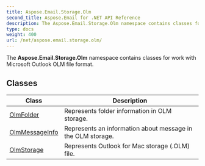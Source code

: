 ```yaml
---
title: Aspose.Email.Storage.Olm
second_title: Aspose.Email for .NET API Reference
description: The Aspose.Email.Storage.Olm namespace contains classes for work with Microsoft Outlook OLM file format
type: docs
weight: 400
url: /net/aspose.email.storage.olm/
---
```

The **Aspose.Email.Storage.Olm** namespace contains classes for work with Microsoft Outlook OLM file format.

## Classes

| Class | Description |
| --- | --- |
| [OlmFolder](./olmfolder/) | Represents folder information in OLM storage. |
| [OlmMessageInfo](./olmmessageinfo/) | Represents an information about message in the OLM storage. |
| [OlmStorage](./olmstorage/) | Represents Outlook for Mac storage (.OLM) file. |


